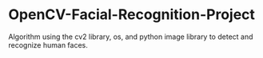 # OpenCV-Facial-Recognition-Project
Algorithm using the cv2 library, os, and python image library to detect and recognize human faces.
